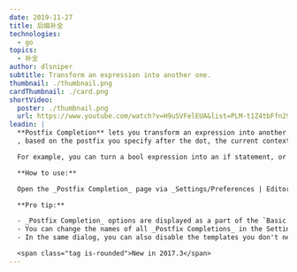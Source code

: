 ```yaml
---
date: 2019-11-27
title: 后缀补全
technologies:
  - go
topics:
  - 补全
author: dlsniper
subtitle: Transform an expression into another one.
thumbnail: ./thumbnail.png
cardThumbnail: ./card.png
shortVideo:
  poster: ./thumbnail.png
  url: https://www.youtube.com/watch?v=H9uSVFelEUA&list=PLM-t1Z4tbFfn291KlSOQE_ulCAyzXO3uA
leadin: |
  **Postfix Completion** lets you transform an expression into another one
  , based on the postfix you specify after the dot, the current context, and the expression type.

  For example, you can turn a bool expression into an if statement, or create a pointer to an expression. If anything goes not as planned, everything can be reverted via simple _Ctrl + Z on Windows/Linux_ or _⌘ + Z on macOS_.

  **How to use:**

  Open the _Postfix Completion_ page via _Settings/Preferences | Editor | General_ to see the complete list of supported templates.

  **Pro tip:**

  - _Postfix Completion_ options are displayed as a part of the `Basic Completion` suggestions list. Press _Ctrl + J on Windows/Linux_ or _⌘ + J on macOS_ to see a full list of the _Postfix Completion_ templates applicable in the current context.
  - You can change the names of all _Postfix Completions_ in the Settings/Preferences dialog.
  - In the same dialog, you can also disable the templates you don't need, or even turn off _Postfix Completion_ completely.

  <span class="tag is-rounded">New in 2017.3</span>
---
```


